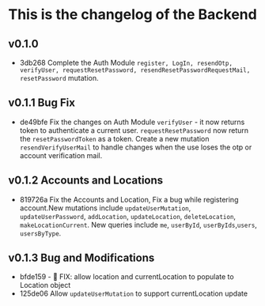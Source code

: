 # This is the changelog of the Backend

## v0.1.0

- 3db268 Complete the Auth Module `register, LogIn, resendOtp, verifyUser, requestResetPassword, resendResetPasswordRequestMail, resetPassword` mutation.

## v0.1.1 Bug Fix

- de49bfe Fix the changes on Auth Module `verifyUser` - it now returns token to authenticate a current user. `requestResetPassword` now return the `resetPasswordToken` as a token. Create a new mutation `resendVerifyUserMail` to handle changes when the use loses the otp or account verification mail.

## v0.1.2 Accounts and Locations

- 819726a Fix the Accounts and Location, Fix a bug while registering account.New mutations include `updateUserMutation`, `updateUserPassword`, `addLocation`, `updateLocation`, `deleteLocation`, `makeLocationCurrent`. New queries include `me`, `userById`, `userByIds`,`users`, `usersByType`.

## v0.1.3 Bug and Modifications

- bfde159 - 🐛 FIX: allow location and currentLocation to populate to Location object
- 125de06 Allow `updateUserMutation` to support currentLocation update
